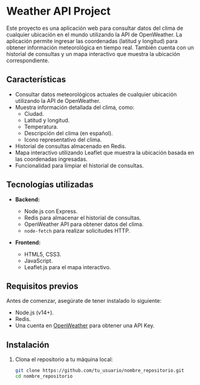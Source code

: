 # Weather API Project

Este proyecto es una aplicación web para consultar datos del clima de cualquier ubicación en el mundo utilizando la API de OpenWeather. La aplicación permite ingresar las coordenadas (latitud y longitud) para obtener información meteorológica en tiempo real. También cuenta con un historial de consultas y un mapa interactivo que muestra la ubicación correspondiente.

## Características

- Consultar datos meteorológicos actuales de cualquier ubicación utilizando la API de OpenWeather.
- Muestra información detallada del clima, como:
  - Ciudad.
  - Latitud y longitud.
  - Temperatura.
  - Descripción del clima (en español).
  - Icono representativo del clima.
- Historial de consultas almacenado en Redis.
- Mapa interactivo utilizando Leaflet que muestra la ubicación basada en las coordenadas ingresadas.
- Funcionalidad para limpiar el historial de consultas.
  
## Tecnologías utilizadas

- **Backend:**
  - Node.js con Express.
  - Redis para almacenar el historial de consultas.
  - OpenWeather API para obtener datos del clima.
  - `node-fetch` para realizar solicitudes HTTP.
  
- **Frontend:**
  - HTML5, CSS3.
  - JavaScript.
  - Leaflet.js para el mapa interactivo.
  
## Requisitos previos

Antes de comenzar, asegúrate de tener instalado lo siguiente:

- Node.js (v14+).
- Redis.
- Una cuenta en [OpenWeather](https://openweathermap.org/) para obtener una API Key.

## Instalación

1. Clona el repositorio a tu máquina local:

   ```bash
   git clone https://github.com/tu_usuario/nombre_repositorio.git
   cd nombre_repositorio
